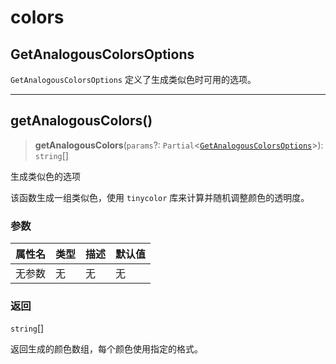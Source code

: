 # colors

## GetAnalogousColorsOptions

`GetAnalogousColorsOptions` 定义了生成类似色时可用的选项。

***

## getAnalogousColors()

> **getAnalogousColors**(`params`?: `Partial`\<[`GetAnalogousColorsOptions`](colors.md#getanalogouscolorsoptions)\>): `string`[]

生成类似色的选项

该函数生成一组类似色，使用 `tinycolor` 库来计算并随机调整颜色的透明度。

### 参数

| 属性名 | 类型 | 描述 | 默认值 |
| ------ | ---- | ---- | ------ |
| 无参数 | 无 | 无 | 无 |

### 返回

`string`[]

返回生成的颜色数组，每个颜色使用指定的格式。
